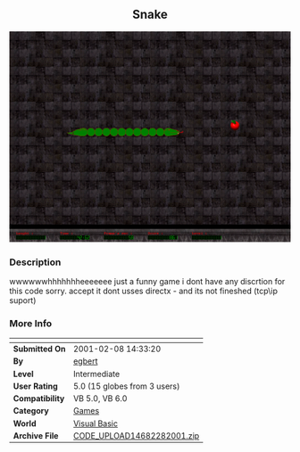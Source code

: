 ﻿<div align="center">

## Snake

<img src="PIC2001281058432833.gif">
</div>

### Description

wwwwwwhhhhhhheeeeeee just a funny game i dont have any discrtion for this code sorry. accept it dont usses directx - and its not fineshed (tcp\ip suport)
 
### More Info
 


<span>             |<span>
---                |---
**Submitted On**   |2001-02-08 14:33:20
**By**             |[egbert](https://github.com/Planet-Source-Code/PSCIndex/blob/master/ByAuthor/egbert.md)
**Level**          |Intermediate
**User Rating**    |5.0 (15 globes from 3 users)
**Compatibility**  |VB 5\.0, VB 6\.0
**Category**       |[Games](https://github.com/Planet-Source-Code/PSCIndex/blob/master/ByCategory/games__1-38.md)
**World**          |[Visual Basic](https://github.com/Planet-Source-Code/PSCIndex/blob/master/ByWorld/visual-basic.md)
**Archive File**   |[CODE\_UPLOAD14682282001\.zip](https://github.com/Planet-Source-Code/egbert-snake__1-15113/archive/master.zip)









